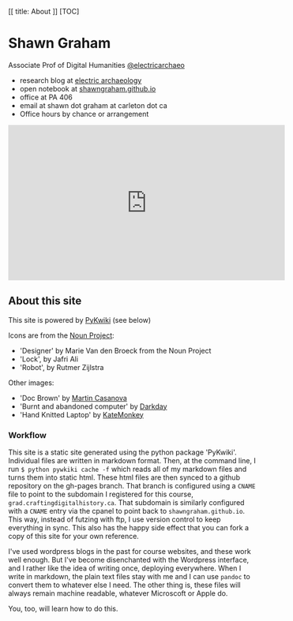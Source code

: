 [[
title: About
]]
[TOC]

# Shawn Graham
Associate Prof of Digital Humanities
[@electricarchaeo](http://twitter.com/electricarchaeo)
- research blog at [electric archaeology](http://electricarchaeology.ca)
- open notebook at [shawngraham.github.io](http://shawngraham.github.io)
- office at PA 406
- email at shawn dot graham at carleton dot ca
- Office hours by chance or arrangement

<iframe width="560" height="315" src="https://www.youtube.com/embed/HaSblM-Qz3A" frameborder="0" allowfullscreen></iframe>

## About this site
This site is powered by [PyKwiki](http://pykwiki.nullism.com/) (see below)

Icons are from the [Noun Project](https://thenounproject.com/):

- 'Designer' by Marie Van den Broeck from the Noun Project
- 'Lock', by Jafri Ali 
- 'Robot', by Rutmer Zijlstra

Other images:

- 'Doc Brown' by [Martin Casanova](beyondthemarquee.com/3056/doc-brown-martin-casanova)
- 'Burnt and abandoned computer' by [Darkday](https://www.flickr.com/photos/drainrat/13262802714) 
- 'Hand Knitted Laptop' by [KateMonkey](https://www.flickr.com/photos/katemonkey/5665916936)

### Workflow
This site is a static site generated using the python package 'PyKwiki'. Individual files are written in markdown format. Then, at the command line, I run ```$ python pywkiki cache -f``` which reads all of my markdown files and turns them into static html. These html files are then synced to a github repository on the gh-pages branch. That branch is configured using a `CNAME` file to point to the subdomain I registered for this course, `grad.craftingdigitalhistory.ca`.  That subdomain is similarly configured with a `CNAME` entry via the cpanel to point back to `shawngraham.github.io`. This way, instead of futzing with ftp, I use version control to keep everything in sync. This also has the happy side effect that you can fork a copy of this site for your own reference.

I've used wordpress blogs in the past for course websites, and these work well enough. But I've become disenchanted with the Wordpress interface, and I rather like the idea of writing once, deploying everywhere. When I write in markdown, the plain text files stay with me and I can use `pandoc` to convert them to whatever else I need. The other thing is, these files will always remain machine readable, whatever Microscoft or Apple do. 

You, too, will learn how to do this.
